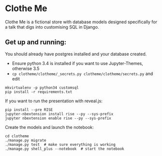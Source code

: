 # Clothe Me

Clothe Me is a fictional store with database models designed specifically for
a talk that digs into customising SQL in Django.

## Get up and running:

You should already have postgres installed and your database created.

- Ensure python 3.4 is installed if you want to use Jupyter-Themes, otherwise 3.5
- `cp clotheme/clotheme/_secrets.py clotheme/clotheme/secrets.py` and edit

```
mkvirtualenv -p python34 customsql
pip install -r requirements.txt
```

If you want to run the presentation with reveal.js:

```
pip install --pre RISE
jupyter-nbextension install rise --py --sys-prefix
jupyter nbextension enable rise --py --sys-prefix
```

Create the models and launch the notebook:

```
cd clotheme
./manage.py migrate
./manage.py test  # make sure everything is working
./manage.py shell_plus --notebook  # start the notebook
```
